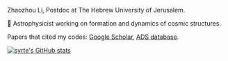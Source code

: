 Zhaozhou Li, Postdoc at The Hebrew University of Jerusalem.

🔭 Astrophysicist working on formation and dynamics of cosmic structures.

Papers that cited my codes: 
[Google Scholar](https://scholar.google.com/scholar?start=0&q=%22github.com/syrte%22),
[ADS database](https://ui.adsabs.harvard.edu/search/fq=%7B!type%3Daqp%20v%3D%24fq_database%7D&fq_database=(database%3Aastronomy)&q=%20full%3A%22github.com%2Fsyrte%22&sort=date%20desc%2C%20bibcode%20desc&p_=0).


[![syrte's GitHub stats](https://readme-stats.clckblog.space/api?username=syrte&show_icons=true&theme=dark&count_private=true&include_all_commits=true)](https://github.com/syrte)

<!--
**syrte/syrte** is a ✨ _special_ ✨ repository because its `README.md` (this file) appears on your GitHub profile.

Here are some ideas to get you started:

- 🔭 I’m currently working on ...
- 🌱 I’m currently learning ...
- 👯 I’m looking to collaborate on ...
- 🤔 I’m looking for help with ...
- 💬 Ask me about ...
- 📫 How to reach me: ...
- 😄 Pronouns: ...
- ⚡ Fun fact: ...
-->
